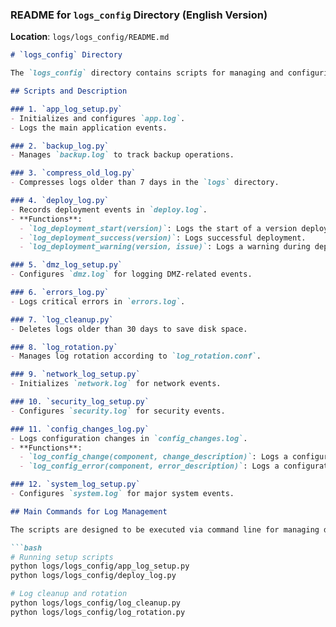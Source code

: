 ### README for `logs_config` Directory (English Version)

**Location**: `logs/logs_config/README.md`

```markdown
# `logs_config` Directory

The `logs_config` directory contains scripts for managing and configuring logs for the **Kirebos Networks** project. These scripts automate the creation, rotation, compression, and cleanup of log files, enabling centralized log management.

## Scripts and Description

### 1. `app_log_setup.py`
- Initializes and configures `app.log`.
- Logs the main application events.

### 2. `backup_log.py`
- Manages `backup.log` to track backup operations.

### 3. `compress_old_log.py`
- Compresses logs older than 7 days in the `logs` directory.

### 4. `deploy_log.py`
- Records deployment events in `deploy.log`.
- **Functions**:
  - `log_deployment_start(version)`: Logs the start of a version deployment.
  - `log_deployment_success(version)`: Logs successful deployment.
  - `log_deployment_warning(version, issue)`: Logs a warning during deployment.

### 5. `dmz_log_setup.py`
- Configures `dmz.log` for logging DMZ-related events.

### 6. `errors_log.py`
- Logs critical errors in `errors.log`.

### 7. `log_cleanup.py`
- Deletes logs older than 30 days to save disk space.

### 8. `log_rotation.py`
- Manages log rotation according to `log_rotation.conf`.

### 9. `network_log_setup.py`
- Initializes `network.log` for network events.

### 10. `security_log_setup.py`
- Configures `security.log` for security events.

### 11. `config_changes_log.py`
- Logs configuration changes in `config_changes.log`.
- **Functions**:
  - `log_config_change(component, change_description)`: Logs a configuration change.
  - `log_config_error(component, error_description)`: Logs a configuration error.

### 12. `system_log_setup.py`
- Configures `system.log` for major system events.

## Main Commands for Log Management

The scripts are designed to be executed via command line for managing different aspects of logging:

```bash
# Running setup scripts
python logs/logs_config/app_log_setup.py
python logs/logs_config/deploy_log.py

# Log cleanup and rotation
python logs/logs_config/log_cleanup.py
python logs/logs_config/log_rotation.py
